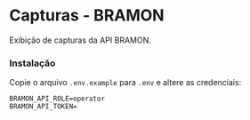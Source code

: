 # Capturas - BRAMON

Exibição de capturas da API BRAMON.

### Instalação

Copie o arquivo `.env.example` para `.env` e altere as credenciais:

```dotenv
BRAMON_API_ROLE=operator
BRAMON_API_TOKEN=
```

